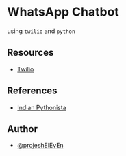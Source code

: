 # WhatsApp Chatbot

using `twilio` and `python`

## Resources

<!-- - [Python]() -->
- [Twilio](https://www.twilio.com/)
<!-- - [WhatsApp]() -->

## References

- [Indian Pythonista](https://youtube.com/playlist?list=PL4vpFkgr0ykqjcOEwTGJaaM8YJhME85rX)

## Author

- [@projeshElEvEn](https://bit.ly/ElEvEnCo)
